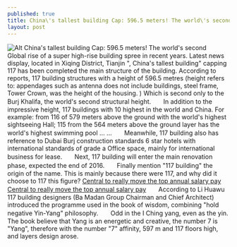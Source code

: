 ```yaml
---
published: true
title: China\'s tallest building Cap: 596.5 meters! The world\'s second
layout: post
---
```

![Alt China\'s tallest building Cap: 596.5 meters! The world\'s second](http://fendi2016.files.wordpress.com/2016/05/783b7adc.png)　　Global rise of a super high-rise building spree in recent years. Latest news display, located in Xiqing District, Tianjin \", China\'s tallest building\" capping 117 has been completed the main structure of the building. According to reports, 117 building structures with a height of 596.5 metres (height refers to: appendages such as antenna does not include buildings, steel frame, Tower Crown, was the height of the housing. ) Which is second only to the Burj Khalifa, the world\'s second structural height.　　In addition to the impressive height, 117 buildings with 10 highest in the world and China. For example: from 116 of 579 meters above the ground with the world\'s highest sightseeing Hall; 115 from the 564 meters above the ground layer has the world\'s highest swimming pool ... ...　　Meanwhile, 117 building also has reference to Dubai Burj construction standards 6 star hotels with international standards of grade a Office space, mainly for international business for lease.　　Next, 117 building will enter the main renovation phase, expected the end of 2016.　　Finally mention \"117 building\" the origin of the name. This is mainly because there were 117, and why did it choose to 117 this figure? [Central to really move the top annual salary pay](http://smart-watch1.webnode.com/news/central-to-really-move-the-top-annual-salary-pay-cut-or-cut-in-half/) [Central to really move the top annual salary pay](http://smart-watch1.webnode.com/news/central-to-really-move-the-top-annual-salary-pay-cut-or-cut-in-half/)　　According to Li Huawu 117 building designers (Ba Madan Group Chairman and Chief Architect) introduced the programme used in the book of wisdom, combining \"hold negative Yin-Yang\" philosophy.　　Odd in the I Ching yang, even as the yin. The book believe that Yang is an energetic and creative, the number 7 is \"Yang\", therefore with the number \"7\" affinity, 597 m and 117 floors high, and layers design arose.